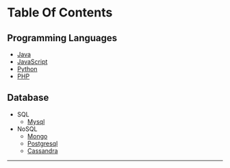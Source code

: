 # Table Of Contents  

## Programming Languages
   * [Java](https://srimuthurajesh.github.io/Tech-Notes/Java)
   * [JavaScript](https://srimuthurajesh.github.io/Tech-Notes/Java%20script)
   * [Python](https://srimuthurajesh.github.io/Tech-Notes/Python)
   * [PHP](https://srimuthurajesh.github.io/Tech-Notes/PHP)

## Database
   * SQL
       * [Mysql](https://srimuthurajesh.github.io/Tech-Notes/SQL/mysql.html)
   * NoSQL
       * [Mongo](https://srimuthurajesh.github.io/Tech-Notes/NoSql/Mongo.html)
       * [Postgresql](https://srimuthurajesh.github.io/Tech-Notes/NoSql/Mongo.html)
       * [Cassandra](https://srimuthurajesh.github.io/Tech-Notes/NoSql/Cassandra.html)


----
